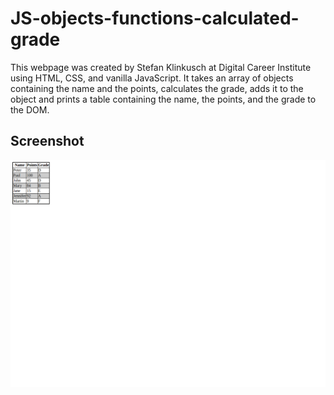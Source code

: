 # JS-objects-functions-calculated-grade

This webpage was created by Stefan Klinkusch at Digital Career Institute using HTML, CSS, and vanilla JavaScript. It takes an array of objects containing the name and the points, calculates the grade, adds it to the object and prints a table containing the name, the points, and the grade to the DOM.

## Screenshot

<img src="./Screenshot.png" alt="Screenshot">